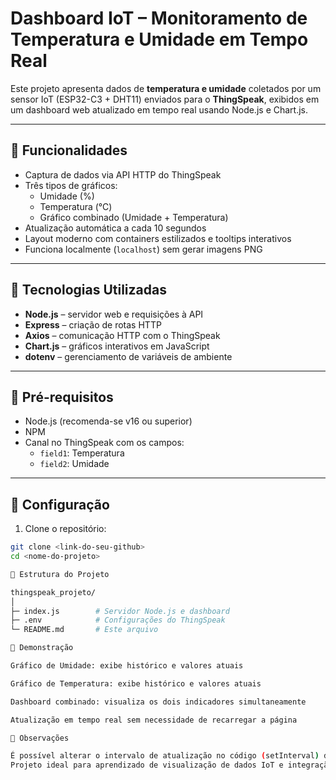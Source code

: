 # Dashboard IoT – Monitoramento de Temperatura e Umidade em Tempo Real

Este projeto apresenta dados de **temperatura e umidade** coletados por um sensor IoT (ESP32-C3 + DHT11) enviados para o **ThingSpeak**, exibidos em um dashboard web atualizado em tempo real usando Node.js e Chart.js.

---

## 🔹 Funcionalidades

- Captura de dados via API HTTP do ThingSpeak  
- Três tipos de gráficos:
  - Umidade (%)
  - Temperatura (°C)
  - Gráfico combinado (Umidade + Temperatura)  
- Atualização automática a cada 10 segundos  
- Layout moderno com containers estilizados e tooltips interativos  
- Funciona localmente (`localhost`) sem gerar imagens PNG

---

## 🔹 Tecnologias Utilizadas

- **Node.js** – servidor web e requisições à API  
- **Express** – criação de rotas HTTP  
- **Axios** – comunicação HTTP com o ThingSpeak  
- **Chart.js** – gráficos interativos em JavaScript  
- **dotenv** – gerenciamento de variáveis de ambiente

---

## 🔹 Pré-requisitos

- Node.js (recomenda-se v16 ou superior)  
- NPM  
- Canal no ThingSpeak com os campos:
  - `field1`: Temperatura  
  - `field2`: Umidade  

---

## 🔹 Configuração

1. Clone o repositório:  
```bash
git clone <link-do-seu-github>
cd <nome-do-projeto>

🔹 Estrutura do Projeto

thingspeak_projeto/
│
├─ index.js        # Servidor Node.js e dashboard
├─ .env            # Configurações do ThingSpeak
└─ README.md       # Este arquivo

🔹 Demonstração

Gráfico de Umidade: exibe histórico e valores atuais

Gráfico de Temperatura: exibe histórico e valores atuais

Dashboard combinado: visualiza os dois indicadores simultaneamente

Atualização em tempo real sem necessidade de recarregar a página

🔹 Observações

É possível alterar o intervalo de atualização no código (setInterval) de acordo com sua necessidade.
Projeto ideal para aprendizado de visualização de dados IoT e integração com ThingSpeak.